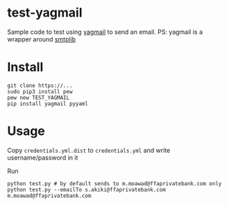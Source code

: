 # test-yagmail
Sample code to test using [yagmail](https://github.com/kootenpv/yagmail) to send an email.
PS: yagmail is a wrapper around [smtplib](https://docs.python.org/3.5/library/smtplib.html)

# Install
```
git clone https://...
sudo pip3 install pew
pew new TEST_YAGMAIL
pip install yagmail pyyaml
```

# Usage
Copy `credentials.yml.dist` to `credentials.yml` and write username/password in it

Run
```
python test.py # by default sends to m.moawad@ffaprivatebank.com only
python test.py --emailTo s.akiki@ffaprivatebank.com m.moawad@ffaprivatebank.com
```
